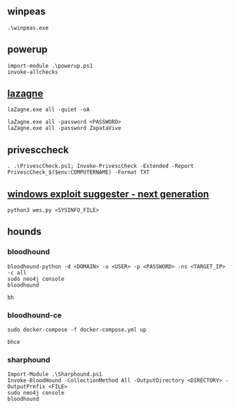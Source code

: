 ## winpeas
```
.\winpeas.exe
```

## powerup
```
import-module .\powerup.ps1
invoke-allchecks
```
## [lazagne](https://github.com/AlessandroZ/LaZagne)
```
laZagne.exe all -quiet -oA

laZagne.exe all -password <PASSWORD>
laZagne.exe all -password ZapataVive
```

## privesccheck
```
. .\PrivescCheck.ps1; Invoke-PrivescCheck -Extended -Report PrivescCheck_$($env:COMPUTERNAME) -Format TXT
```

## [windows exploit suggester - next generation](https://github.com/bitsadmin/wesng)
```
python3 wes.py <SYSINFO_FILE>
```

## hounds
### bloodhound
```
bloodhound-python -d <DOMAIN> -u <USER> -p <PASSWORD> -ns <TARGET_IP> -c all
sudo neo4j console
bloodhound

bh
```
### bloodhound-ce
```
sudo docker-compose -f docker-compose.yml up

bhce
```
### sharphound
```
Import-Module .\Sharphound.ps1
Invoke-BloodHound -CollectionMethod All -OutputDirectory <DIRECTORY> -OutputPrefix <FILE>
sudo neo4j console
bloodhound
```

